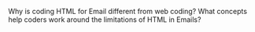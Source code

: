 Why is coding HTML for Email different from web coding?
What concepts help coders work around the limitations of HTML in Emails?
